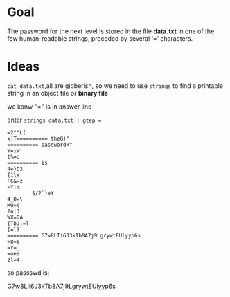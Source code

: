 # Goal

The password for the next level is stored in the file **data.txt** in one of the few human-readable strings, preceded by several ‘=’ characters.



# Ideas

`cat data.txt`,all are gibberish, so we need to use `strings` to find a printable string in an object file or **binary file**

we konw  "=" is in answer line

enter `strings data.txt | gtep =`

```
=2""L(
x]T========== theG)"
========== passwordk^
Y=xW
t%=q
========== is
4=}D3
{1\=
FC&=z
=Y!m
        $/2`)=Y
4_Q=\
MO=(
?=|J
WX=DA
{TbJ;=l
[=lI
========== G7w8LIi6J3kTb8A7j9LgrywtEUlyyp6s
>8=6
=r=_
=uea
zl=4
```

 so passswd is:

G7w8LIi6J3kTb8A7j9LgrywtEUlyyp6s